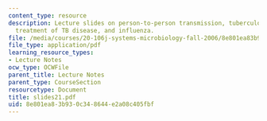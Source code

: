 ```yaml
---
content_type: resource
description: Lecture slides on person-to-person transmission, tuberculosis, pathogenesis,
  treatment of TB disease, and influenza.
file: /media/courses/20-106j-systems-microbiology-fall-2006/8e801ea83b930c348644e2a08c405fbf_slides21.pdf
file_type: application/pdf
learning_resource_types:
- Lecture Notes
ocw_type: OCWFile
parent_title: Lecture Notes
parent_type: CourseSection
resourcetype: Document
title: slides21.pdf
uid: 8e801ea8-3b93-0c34-8644-e2a08c405fbf
---
```

